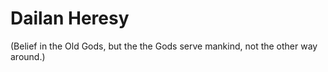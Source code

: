 # Dailan Heresy

(Belief in the Old Gods, but the the Gods serve mankind, not the other way around.)
